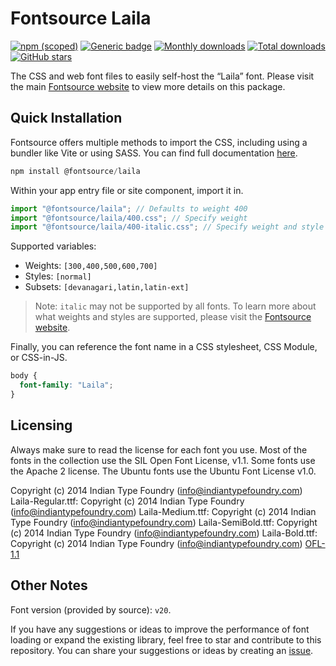 # Fontsource Laila

[![npm (scoped)](https://img.shields.io/npm/v/@fontsource/laila?color=brightgreen)](https://www.npmjs.com/package/@fontsource/laila) [![Generic badge](https://img.shields.io/badge/fontsource-passing-brightgreen)](https://github.com/fontsource/fontsource) [![Monthly downloads](https://badgen.net/npm/dm/@fontsource/laila)](https://github.com/fontsource/fontsource) [![Total downloads](https://badgen.net/npm/dt/@fontsource/laila)](https://github.com/fontsource/fontsource) [![GitHub stars](https://img.shields.io/github/stars/fontsource/fontsource.svg?style=social&label=Star)](https://github.com/fontsource/fontsource/stargazers)

The CSS and web font files to easily self-host the “Laila” font. Please visit the main [Fontsource website](https://fontsource.org/fonts/laila) to view more details on this package.

## Quick Installation

Fontsource offers multiple methods to import the CSS, including using a bundler like Vite or using SASS. You can find full documentation [here](https://fontsource.org/docs/getting-started/introduction).

```javascript
npm install @fontsource/laila
```

Within your app entry file or site component, import it in.

```javascript
import "@fontsource/laila"; // Defaults to weight 400
import "@fontsource/laila/400.css"; // Specify weight
import "@fontsource/laila/400-italic.css"; // Specify weight and style
```

Supported variables:
- Weights: `[300,400,500,600,700]`
- Styles: `[normal]`
- Subsets: `[devanagari,latin,latin-ext]`

> Note: `italic` may not be supported by all fonts. To learn more about what weights and styles are supported, please visit the [Fontsource website](https://fontsource.org/fonts/laila).

Finally, you can reference the font name in a CSS stylesheet, CSS Module, or CSS-in-JS.

```css
body {
  font-family: "Laila";
}
```

## Licensing
Always make sure to read the license for each font you use. Most of the fonts in the collection use the SIL Open Font License, v1.1. Some fonts use the Apache 2 license. The Ubuntu fonts use the Ubuntu Font License v1.0.

Copyright (c) 2014 Indian Type Foundry (info@indiantypefoundry.com) Laila-Regular.ttf: Copyright (c) 2014 Indian Type Foundry (info@indiantypefoundry.com) Laila-Medium.ttf: Copyright (c) 2014 Indian Type Foundry (info@indiantypefoundry.com) Laila-SemiBold.ttf: Copyright (c) 2014 Indian Type Foundry (info@indiantypefoundry.com) Laila-Bold.ttf: Copyright (c) 2014 Indian Type Foundry (info@indiantypefoundry.com)
[OFL-1.1](https://openfontlicense.org)

## Other Notes
Font version (provided by source): `v20`.

If you have any suggestions or ideas to improve the performance of font loading or expand the existing library, feel free to star and contribute to this repository. You can share your suggestions or ideas by creating an [issue](https://github.com/fontsource/fontsource/issues).